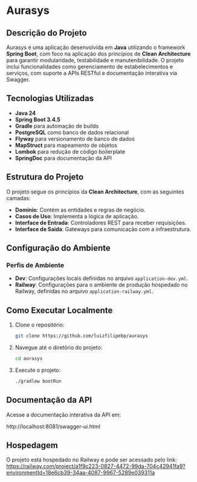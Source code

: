 # Aurasys

## Descrição do Projeto

Aurasys é uma aplicação desenvolvida em **Java** utilizando o framework **Spring Boot**, com foco na aplicação dos
princípios de **Clean Architecture** para garantir modularidade, testabilidade e manutenibilidade. O projeto inclui
funcionalidades como gerenciamento de estabelecimentos e serviços, com suporte a APIs RESTful e documentação interativa
via Swagger.

## Tecnologias Utilizadas

- **Java 24**
- **Spring Boot 3.4.5**
- **Gradle** para automação de builds
- **PostgreSQL** como banco de dados relacional
- **Flyway** para versionamento de banco de dados
- **MapStruct** para mapeamento de objetos
- **Lombok** para redução de código boilerplate
- **SpringDoc** para documentação da API

## Estrutura do Projeto

O projeto segue os princípios da **Clean Architecture**, com as seguintes camadas:

- **Domínio**: Contém as entidades e regras de negócio.
- **Casos de Uso**: Implementa a lógica de aplicação.
- **Interface de Entrada**: Controladores REST para receber requisições.
- **Interface de Saída**: Gateways para comunicação com a infraestrutura.

## Configuração do Ambiente

### Perfis de Ambiente

- **Dev**: Configurações locais definidas no arquivo `application-dev.yml`.
- **Railway**: Configurações para o ambiente de produção hospedado no Railway, definidas no arquivo
  `application-railway.yml`.

## Como Executar Localmente

1. Clone o repositório:
   ```bash
   git clone https://github.com/luizfilipebp/aurasys
   ```

2. Navegue até o diretório do projeto:

    ```bash
   cd aurasys
      ```

3. Execute o projeto:

   ```bash
   ./gradlew bootRun
   ```

## Documentação da API
Acesse a documentação interativa da API em:

http://localhost:8081/swagger-ui.html

## Hospedagem
O projeto está hospedado no Railway e pode ser acessado pelo
link: https://railway.com/project/a1f9c223-0827-4472-99da-704c42941fa9?environmentId=18e6cb39-34aa-4087-9967-5289e039311a